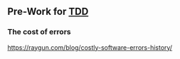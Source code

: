## Pre-Work for [TDD](/Mod2/Lessons/Week2/TDD.md)

### The cost of errors
https://raygun.com/blog/costly-software-errors-history/
